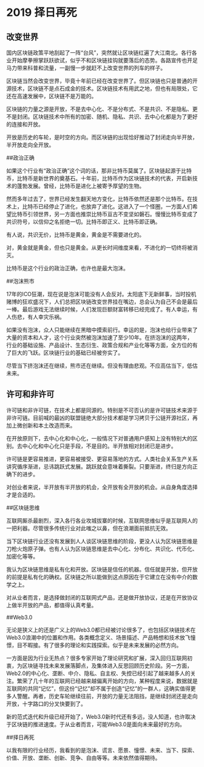 
 # 2019 择日再死

## 改变世界

国内区块链政策平地刮起了一阵“台风”，突然就让区块链红遍了大江南北。各行各业开始摩拳擦掌跃跃欲试，似乎不和区块链挂钩就要落后的态势。各路宣传也开足马力带来科普和流量，一副慢一步就赶不上改变世界的列车的样子。

区块链当然会改变世界，毕竟十年前已经在改变世界了。但区块链也只是普通的开源技术，区块链不是点石成金的技术。区块链技术有用武之地，但也有局限处，它还在高速发展中，区块链不是万能的。

区块链的力量之源是开放，不是去中心化、不是分布式、不是共识、不是隐私、更不是封闭。区块链技术中所有的加密、随机、隐私、共识、去中心化都是为了更好的连接和开放。

开放是历史的车轮，是时空的方向。而区块链的出现恰好推动了封闭走向半开放，半开放走向全开放。

##政治正确 

如果这个行业有“政治正确”这个词的话，那非比特币莫属了。区块链起源于比特币，比特币是新世界的奠基石。十年前，比特币作为区块链技术的代表，开启新技术的蓬勃发展。曾经，比特币是进化上被寄予厚望的生物。

然而多年过去了，世界已经发生翻天地方变化，比特币依然还是那个比特币。在技术上，比特币已经停止了进化，也放弃了进化。这进入了一个怪圈，一方面人们希望比特币引领世界，另一方面也推崇比特币亘古不变坚如磐石。慢慢比特币变成了共识符号，以信仰之名拒绝一切。比特币即正义、比特币即正确。

有人说，共识无价，比特币是黄金，黄金是不需要进化的。

对，黄金就是黄金，但也只是黄金。从更长时间维度来看，不进化的一切终将被消灭。

比特币是这个行业的政治正确，也许也是最大泡沫。

##泡沫熊市 

17年的ICO狂潮，现在说是泡沫可能没有人会反对。太阳底下无新鲜事，当时投机赌博的狂欢盛况下，人们总把区块链改变世界挂在嘴边，总会认为自己不会是最后一棒。最后游戏无法继续时候，人们发现巨额财富转移已经完成了。有人幸运，有人伤悲，有人幸灾乐祸。

如果没有泡沫，众人只能继续在黑暗中摸索前行。幸运的是，泡沫也给行业带来了大量的资本和人才，这个行业突然被泡沫加速了至少10年。在挤泡沫的这两年，行业的基础设施、产品设计、生态衍生、政策合规和产业化等等方面，全方位的有了巨大的飞跃。区块链行业的基础已经被夯实了。

尽管当下挤泡沫还在继续，熊市还在继续。但没有理由悲观。不应高估当下，低估未来。

## 许可和非许可

许可链和非许可链，在技术上都是同源的。特别是不可否认的是许可链技术来源于非许可链。目前喊的最凶的联盟链绝大部分技术都是学习拷贝于公链开源社区，再加上微创新和本土改造而来。

在开放原则下，去中心化和中心化，一般情况下对普通用户感知上没有特别大的区别。去中心化和中心化只是手段，不是目的。半开放相对封闭已是进步。

许可链是更容易推进，更容易被接受、更容易落地的方式。人类社会关系生产关系讲究循序渐进，忌讳跳跃式发展。跳跃就会意味着撕裂。只要渐进，终归是方向正确下的进步。

对创业者来说，半开放有半开放的机会，全开放有全开放的机会。从自身角度选择才是合适的。

##区块链思维

互联网厮杀最剧烈，深入各行各业攻城拔寨的时候，互联网思维似乎是互联网人的一把利器。尽管很多传统行业对此嗤之以鼻，但在浪潮面前抵抗无效。

当下区块链行业还没有发展到人人谈区块链思维的阶段，更没人认为区块链思维是刀枪火炮原子弹。也有人认为区块链思维是去中心化、分布化、共识化、代币化、加密化等等。

我认为区块链思维是私有化和开放。区块链是信任的机器。信任就是开放，但开放的前提是私有化的确权。区块链之所以能做到这点原因在于它建立在没有中介的数学之上。

对从业者而言，是选择做封闭的互联网式产品，还是做开放协议，还是在开放协议上做半开放的产品，都值得认真考量。

##Web3.0

无论是狭义上的还是广义上的Web3.0都已经被讨论很多了，也包括区块链技术在Web3.0浪潮中的位置和作用。各类概念定义、场景描述、产品畅想和技术放飞憧憬，目不暇接。有了很多的理论和实践探索。似乎是未来发展的必然方向。

一方面是因为行业无热点？很多专家开始了理论研究和扩展，深入回归互联网初衷，为区块链寻找未来发展落脚点，及集体进入反思回顾历史阶段。另一方面，Web2.0的中心化、垄断、中介、隐私、自主权、失控已经引起了越来越多人的关注。繁荣了几十年的互联网已经越来越偏离开始的方向，某种程度来说，数据就是互联网的共同“记忆”，但这份“记忆”却不属于创造“记忆”的一群人，这确实值得更多人警醒。再者，历史车轮继续往前，开放的力量无法阻挡，是继续封闭还是走向开放，十字路口的分叉快要到了。

新的范式迭代和升级已经开始了，Web3.0新时代还有多远，没人知道，也许取决于区块链的推进速度。于从业者而言，可能Web3.0是面向未来最好的方向。

##择日再死 

以我有限的行业经历，我看到的是泡沫、谎言、愿景、憧憬、未来、当下、探索、价值、开放、垄断、创新、竞争、自由等等。未来依然值得期待。

